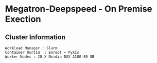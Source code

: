 # Megatron-Deepspeed - On Premise Exection 

## Cluster Information
    Workload Manager : Slurm 
    Container Runtim  : Enroot + PyXis
    Worker Nodes : 20 X Nvidia DGX A100-80 GB
